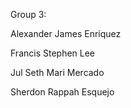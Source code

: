 Group 3:

Alexander James Enriquez 

Francis Stephen Lee 

Jul Seth Mari Mercado 

Sherdon Rappah Esquejo 
